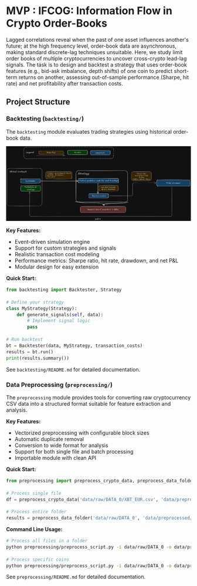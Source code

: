 # MVP : IFCOG: Information Flow in Crypto Order-Books

Lagged correlations reveal when the past of one asset influences another's future; at the high
frequency level, order-book data are asynchronous, making standard discrete-lag techniques
unsuitable. Here, we study limit order books of multiple cryptocurrencies to uncover cross-crypto
lead-lag signals. The task is to design and backtest a strategy that uses order-book features (e.g.,
bid-ask imbalance, depth shifts) of one coin to predict short-term returns on another, assessing
out-of-sample performance (Sharpe, hit rate) and net profitability after transaction costs.

## Project Structure

### Backtesting (`backtesting/`)
The `backtesting` module evaluates trading strategies using historical order-book data.

![Backtesting Workflow](/images/backtesting_workflow.png)

**Key Features:**
- Event-driven simulation engine
- Support for custom strategies and signals
- Realistic transaction cost modeling
- Performance metrics: Sharpe ratio, hit rate, drawdown, and net P&L
- Modular design for easy extension

**Quick Start:**
```python
from backtesting import Backtester, Strategy

# Define your strategy
class MyStrategy(Strategy):
    def generate_signals(self, data):
        # Implement signal logic
        pass

# Run backtest
bt = Backtester(data, MyStrategy, transaction_costs)
results = bt.run()
print(results.summary())
```

See `backtesting/README.md` for detailed documentation.


### Data Preprocessing (`preprocessing/`)

The `preprocessing` module provides tools for converting raw cryptocurrency CSV data into a structured format suitable for feature extraction and analysis.

**Key Features:**
- Vectorized preprocessing with configurable block sizes
- Automatic duplicate removal
- Conversion to wide format for analysis
- Support for both single file and batch processing
- Importable module with clean API

**Quick Start:**
```python
from preprocessing import preprocess_crypto_data, preprocess_data_folder

# Process single file
df = preprocess_crypto_data('data/raw/DATA_0/XBT_EUR.csv', 'data/preprocessed/XBT_EUR.parquet', 'XBT')

# Process entire folder
results = preprocess_data_folder('data/raw/DATA_0', 'data/preprocessed/DATA_0')
```

**Command Line Usage:**
```bash
# Process all files in a folder
python preprocessing/preprocess_script.py -i data/raw/DATA_0 -o data/preprocessed/DATA_0

# Process specific coins
python preprocessing/preprocess_script.py -i data/raw/DATA_0 -o data/preprocessed/DATA_0 --coins XBT ETH
```

See `preprocessing/README.md` for detailed documentation.
